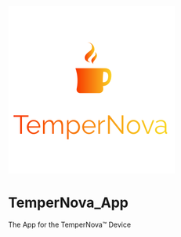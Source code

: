 ![TemperNova™](/images/TemperNova-8.png "TemperNova™")

# TemperNova_App
The App for the TemperNova™ Device
